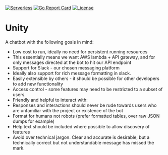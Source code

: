 [![Serverless](http://public.serverless.com/badges/v3.svg)](http://www.serverless.com)
[![Go Report Card](https://goreportcard.com/badge/github.com/whithajess/unity)](https://goreportcard.com/report/github.com/whithajess/unity)
[![License](https://img.shields.io/github/license/whithajess/unity.svg)](LICENSE.md)

# Unity

A chatbot with the following goals in mind:

* Low cost to run, ideally no need for persistent running resources
* This essentially means we want AWS lambda + API gateway, and for only messages directed at the bot to hit our API endpoint
* Support for Slack - our chosen messaging platform
* Ideally also support for rich message formatting in slack.
* Easily extensible by others - it should be possible for other developers to add new functionality
* Access control - some features may need to be restricted to a subset of users.
* Friendly and helpful to interact with:
* Responses and interactions should never be rude towards users who are unfamiliar with the project or existence of the bot
* Format for humans not robots (prefer formatted tables, over raw JSON dumps for example)
* Help text should be included where possible to allow discovery of features
* Avoid over technical jargon. Clear and accurate is desirable, but a technically correct but not understandable message has missed the mark.

<!-- TODO: Write About what technologies/usage is happening -->
<!-- TODO: Write Instructions for Usage -->
<!-- TODO: Write Instructions for Collaboration -->
